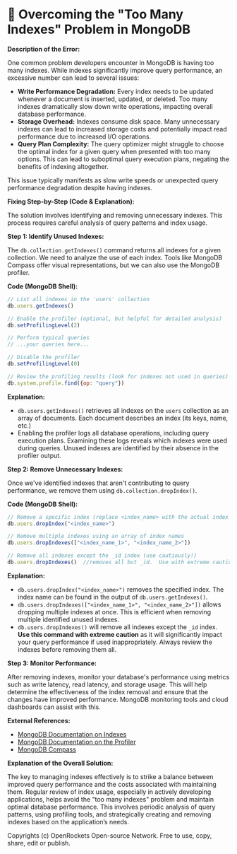 # 🐞 Overcoming the "Too Many Indexes" Problem in MongoDB


**Description of the Error:**

One common problem developers encounter in MongoDB is having too many indexes. While indexes significantly improve query performance, an excessive number can lead to several issues:

* **Write Performance Degradation:**  Every index needs to be updated whenever a document is inserted, updated, or deleted.  Too many indexes dramatically slow down write operations, impacting overall database performance.
* **Storage Overhead:** Indexes consume disk space.  Many unnecessary indexes can lead to increased storage costs and potentially impact read performance due to increased I/O operations.
* **Query Plan Complexity:** The query optimizer might struggle to choose the optimal index for a given query when presented with too many options.  This can lead to suboptimal query execution plans, negating the benefits of indexing altogether.

This issue typically manifests as slow write speeds or unexpected query performance degradation despite having indexes.


**Fixing Step-by-Step (Code & Explanation):**

The solution involves identifying and removing unnecessary indexes.  This process requires careful analysis of query patterns and index usage.

**Step 1: Identify Unused Indexes:**

The `db.collection.getIndexes()` command returns all indexes for a given collection.  We need to analyze the use of each index.  Tools like MongoDB Compass offer visual representations, but we can also use the MongoDB profiler.

**Code (MongoDB Shell):**

```javascript
// List all indexes in the 'users' collection
db.users.getIndexes()

// Enable the profiler (optional, but helpful for detailed analysis)
db.setProfilingLevel(2)

// Perform typical queries
// ...your queries here...

// Disable the profiler
db.setProfilingLevel(0)

// Review the profiling results (look for indexes not used in queries)
db.system.profile.find({op: "query"})
```

**Explanation:**

* `db.users.getIndexes()` retrieves all indexes on the `users` collection as an array of documents. Each document describes an index (its keys, name, etc.)
* Enabling the profiler logs all database operations, including query execution plans. Examining these logs reveals which indexes were used during queries.  Unused indexes are identified by their absence in the profiler output.


**Step 2: Remove Unnecessary Indexes:**

Once we've identified indexes that aren't contributing to query performance, we remove them using `db.collection.dropIndex()`.

**Code (MongoDB Shell):**

```javascript
// Remove a specific index (replace <index_name> with the actual index name)
db.users.dropIndex("<index_name>")

// Remove multiple indexes using an array of index names
db.users.dropIndexes(["<index_name_1>", "<index_name_2>"])

// Remove all indexes except the _id index (use cautiously!)
db.users.dropIndexes()  //removes all but _id.  Use with extreme caution.
```

**Explanation:**

* `db.users.dropIndex("<index_name>")` removes the specified index. The index name can be found in the output of `db.users.getIndexes()`.
*  `db.users.dropIndexes(["<index_name_1>", "<index_name_2>"])` allows dropping multiple indexes at once. This is efficient when removing multiple identified unused indexes.
* `db.users.dropIndexes()` will remove all indexes except the `_id` index.  **Use this command with extreme caution** as it will significantly impact your query performance if used inappropriately.  Always review the indexes before removing them all.


**Step 3: Monitor Performance:**

After removing indexes, monitor your database's performance using metrics such as write latency, read latency, and storage usage.  This will help determine the effectiveness of the index removal and ensure that the changes have improved performance. MongoDB monitoring tools and cloud dashboards can assist with this.


**External References:**

* [MongoDB Documentation on Indexes](https://www.mongodb.com/docs/manual/indexes/)
* [MongoDB Documentation on the Profiler](https://www.mongodb.com/docs/manual/core/profiling/)
* [MongoDB Compass](https://www.mongodb.com/products/compass)


**Explanation of the Overall Solution:**

The key to managing indexes effectively is to strike a balance between improved query performance and the costs associated with maintaining them.  Regular review of index usage, especially in actively developing applications, helps avoid the "too many indexes" problem and maintain optimal database performance.  This involves periodic analysis of query patterns, using profiling tools, and strategically creating and removing indexes based on the application’s needs.



Copyrights (c) OpenRockets Open-source Network. Free to use, copy, share, edit or publish.

